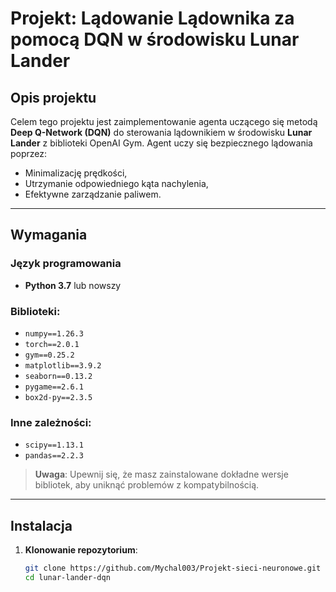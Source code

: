 # Projekt: Lądowanie Lądownika za pomocą DQN w środowisku Lunar Lander

## Opis projektu
Celem tego projektu jest zaimplementowanie agenta uczącego się metodą **Deep Q-Network (DQN)** do sterowania lądownikiem w środowisku **Lunar Lander** z biblioteki OpenAI Gym. Agent uczy się bezpiecznego lądowania poprzez:
- Minimalizację prędkości,
- Utrzymanie odpowiedniego kąta nachylenia,
- Efektywne zarządzanie paliwem.

---

## Wymagania

### Język programowania
- **Python 3.7** lub nowszy

### Biblioteki:
- `numpy==1.26.3`
- `torch==2.0.1`
- `gym==0.25.2`
- `matplotlib==3.9.2`
- `seaborn==0.13.2`
- `pygame==2.6.1`
- `box2d-py==2.3.5`

### Inne zależności:
- `scipy==1.13.1`
- `pandas==2.2.3`

> **Uwaga**: Upewnij się, że masz zainstalowane dokładne wersje bibliotek, aby uniknąć problemów z kompatybilnością.

---

## Instalacja

1. **Klonowanie repozytorium**:
   ```bash
   git clone https://github.com/Mychal003/Projekt-sieci-neuronowe.git
   cd lunar-lander-dqn
